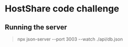 # HostShare code challenge

## Running the server

> npx json-server --port 3003 --watch ./api/db.json
